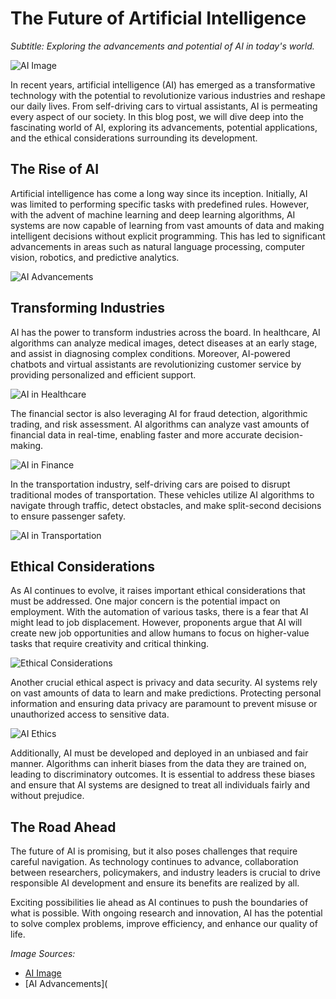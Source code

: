 # The Future of Artificial Intelligence

*Subtitle: Exploring the advancements and potential of AI in today's world.*

![AI Image](https://example.com/images/ai-future.jpg)

In recent years, artificial intelligence (AI) has emerged as a transformative technology with the potential to revolutionize various industries and reshape our daily lives. From self-driving cars to virtual assistants, AI is permeating every aspect of our society. In this blog post, we will dive deep into the fascinating world of AI, exploring its advancements, potential applications, and the ethical considerations surrounding its development.

## The Rise of AI

Artificial intelligence has come a long way since its inception. Initially, AI was limited to performing specific tasks with predefined rules. However, with the advent of machine learning and deep learning algorithms, AI systems are now capable of learning from vast amounts of data and making intelligent decisions without explicit programming. This has led to significant advancements in areas such as natural language processing, computer vision, robotics, and predictive analytics.

![AI Advancements](https://example.com/images/ai-advancements.jpg)

## Transforming Industries

AI has the power to transform industries across the board. In healthcare, AI algorithms can analyze medical images, detect diseases at an early stage, and assist in diagnosing complex conditions. Moreover, AI-powered chatbots and virtual assistants are revolutionizing customer service by providing personalized and efficient support.

![AI in Healthcare](https://example.com/images/ai-healthcare.jpg)

The financial sector is also leveraging AI for fraud detection, algorithmic trading, and risk assessment. AI algorithms can analyze vast amounts of financial data in real-time, enabling faster and more accurate decision-making.

![AI in Finance](https://example.com/images/ai-finance.jpg)

In the transportation industry, self-driving cars are poised to disrupt traditional modes of transportation. These vehicles utilize AI algorithms to navigate through traffic, detect obstacles, and make split-second decisions to ensure passenger safety.

![AI in Transportation](https://example.com/images/ai-transportation.jpg)

## Ethical Considerations

As AI continues to evolve, it raises important ethical considerations that must be addressed. One major concern is the potential impact on employment. With the automation of various tasks, there is a fear that AI might lead to job displacement. However, proponents argue that AI will create new job opportunities and allow humans to focus on higher-value tasks that require creativity and critical thinking.

![Ethical Considerations](https://example.com/images/ai-ethics.jpg)

Another crucial ethical aspect is privacy and data security. AI systems rely on vast amounts of data to learn and make predictions. Protecting personal information and ensuring data privacy are paramount to prevent misuse or unauthorized access to sensitive data.

![AI Ethics](https://example.com/images/ai-privacy.jpg)

Additionally, AI must be developed and deployed in an unbiased and fair manner. Algorithms can inherit biases from the data they are trained on, leading to discriminatory outcomes. It is essential to address these biases and ensure that AI systems are designed to treat all individuals fairly and without prejudice.

## The Road Ahead

The future of AI is promising, but it also poses challenges that require careful navigation. As technology continues to advance, collaboration between researchers, policymakers, and industry leaders is crucial to drive responsible AI development and ensure its benefits are realized by all.

Exciting possibilities lie ahead as AI continues to push the boundaries of what is possible. With ongoing research and innovation, AI has the potential to solve complex problems, improve efficiency, and enhance our quality of life.

*Image Sources:*

- [AI Image](https://example.com/images/ai-future.jpg)
- [AI Advancements](